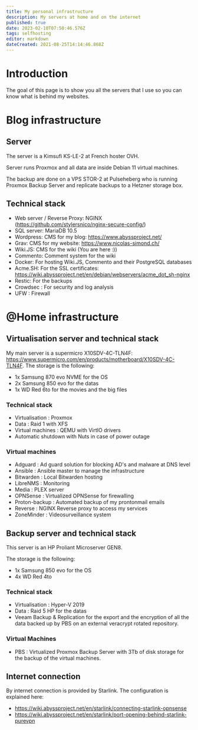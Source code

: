 ```yaml
---
title: My personal infrastructure
description: My servers at home and on the internet
published: true
date: 2023-02-10T07:50:46.576Z
tags: selfhosting
editor: markdown
dateCreated: 2021-08-25T14:14:46.868Z
---
```


# Introduction
The goal of this page is to show you all the servers that I use so you can know what is behind my websites.


# Blog infrastructure

## Server

The server is a Kimsufi KS-LE-2 at French hoster OVH.

Server runs Proxmox and all data are inside Debian 11 virtual machines.

The backup are done on a VPS STOR-2 at Pulseheberg who is running Proxmox Backup Server and replicate backups to a Hetzner storage box.


## Technical stack

- Web server / Reverse Proxy: NGINX (https://github.com/stylersnico/nginx-secure-config/)
- SQL server: MariaDB 10.5
- Wordpress: CMS for my blog: https://www.abyssproject.net/
- Grav: CMS for my website: https://www.nicolas-simond.ch/
- Wiki.JS: CMS for the wiki (You are here :))
- Commento: Comment system for the wiki
- Docker: For hosting Wiki.JS, Commento and their PostgreSQL databases
- Acme.SH: For the SSL certificates: https://wiki.abyssproject.net/en/debian/webservers/acme_dot_sh-nginx
- Restic: For the backups
- Crowdsec : For security and log analysis
- UFW : Firewall


# @Home infrastructure

## Virtualisation server and technical stack
My main server is a supermicro X10SDV-4C-TLN4F: https://www.supermicro.com/en/products/motherboard/X10SDV-4C-TLN4F.
The storage is the following: 
- 1x Samsung 870 evo NVME for the OS
- 2x Samsung 850 evo for the datas
- 1x WD Red 6to for the movies and the big files

### Technical stack

- Virtualisation : Proxmox
- Data : Raid 1 with XFS
- Virtual machines : QEMU with VirtIO drivers
- Automatic shutdown with Nuts in case of power outage

### Virtual machines

- Adguard : Ad guard solution for blocking AD's and malware at DNS level
- Ansible : Ansible master to manage the infrastructure
- Bitwarden : Local Bitwarden hosting
- LibreNMS : Monitoring
- Media : PLEX server
- OPNSense : Virtualized OPNSense for firewalling
- Proton-backup : Automated backup of my prontonmail emails
- Reverse : NGINX Reverse proxy to access my services
- ZoneMinder : Videosurveillance system



## Backup server and technical stack

This server is an HP Proliant Microserver GEN8.

The storage is the following: 
- 1x Samsung 850 evo for the OS
- 4x WD Red 4to

### Technical stack

- Virtualisation : Hyper-V 2019
- Data : Raid 5 HP for the datas
- Veeam Backup & Replication for the export and the encryption of all the data backed up by PBS on an external veracrypt rotated repository.

### Virtual Machines

- PBS : Virtualized Proxmox Backup Server with 3Tb of disk storage for the backup of the virtual machines.

## Internet connection

By internet connection is provided by Starlink.
The configuration is explained here: 
- https://wiki.abyssproject.net/en/starlink/connecting-starlink-opnsense
- https://wiki.abyssproject.net/en/starlink/port-opening-behind-starlink-purevpn